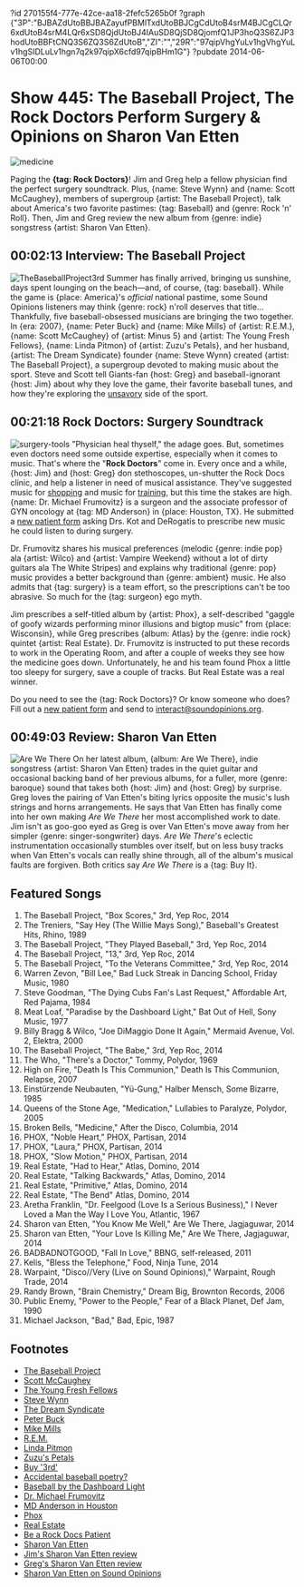 ?id 270155f4-777e-42ce-aa18-2fefc5265b0f
?graph {"3P":"BJBAZdUtoBBJBAZayufPBMlTxdUtoBBJCgCdUtoB4srM4BJCgCLQr6xdUtoB4srM4LQr6xSD8QjdUtoBJ4IAuSD8QjSD8QjomfQ1JP3hoQ3S6ZJP3hodUtoBBFtCNQ3S6ZQ3S6ZdUtoB","ZI":"","29R":"97qipVhgYuLv1hgVhgYuLv1hgSIDLuLv1hgn7q2k97qipX6cfd97qipBHm1G"}
?pubdate 2014-06-06T00:00

# Show 445: The Baseball Project, The Rock Doctors Perform Surgery & Opinions on Sharon Van Etten

![medicine](https://static.soundopinions.org/images/2014/rockdoc_web.jpg)

Paging the **{tag: Rock Doctors}**! Jim and Greg help a fellow physician find the perfect surgery soundtrack. Plus, {name: Steve Wynn} and {name: Scott McCaughey}, members of supergroup {artist: The Baseball Project}, talk about America's two favorite pastimes: {tag: Baseball} and {genre: Rock 'n' Roll}. Then, Jim and Greg review the new album from {genre: indie} songstress {artist: Sharon Van Etten}.

## 00:02:13 Interview: The Baseball Project
![TheBaseballProject3rd](https://static.soundopinions.org/assets/445/3P0.jpg)
Summer has finally arrived, bringing us sunshine, days spent lounging on the beach—and, of course, {tag: baseball}. While the game is {place: America}'s *official* national pastime, some Sound Opinions listeners may think {genre: rock} n'roll deserves that title… Thankfully, five baseball-obsessed musicians are bringing the two together. In {era: 2007}, {name: Peter Buck} and {name: Mike Mills} of {artist: R.E.M.}, {name: Scott McCaughey} of {artist: Minus 5} and {artist: The Young Fresh Fellows}, {name: Linda Pitmon} of {artist: Zuzu's Petals}, and her husband, {artist: The Dream Syndicate} founder {name: Steve Wynn} created {artist: The Baseball Project}, a supergroup devoted to making music about the sport. Steve and Scott tell Giants-fan {host: Greg} and baseball-ignorant {host: Jim} about why they love the game, their favorite baseball tunes, and how they're exploring the [unsavory](http://lyrics.wikia.com/The_Baseball_Project:13) side of the sport.


## 00:21:18 Rock Doctors: Surgery Soundtrack
![surgery-tools](https://static.soundopinions.org/assets/445/ZI0.jpg)
"Physician heal thyself," the adage goes. But, sometimes even doctors need some outside expertise, especially when it comes to music. That's where the "**Rock Doctors**" come in. Every once and a while, {host: Jim} and {host: Greg} don stethoscopes, un-shutter the Rock Docs clinic, and help a listener in need of musical assistance. They've suggested music for [shopping](/show/259/#rockdoctors) and music for [training](/show/406/#rockdoctors), but this time the stakes are high. {name: Dr. Michael Frumovitz} is a surgeon and the associate professor of GYN oncology at {tag: MD Anderson} in {place: Houston, TX}. He submitted a [new patient form](http://www.soundopinions.org/rockdocsform.pdf) asking Drs. Kot and DeRogatis to prescribe new music he could listen to during surgery. 

Dr. Frumovitz shares his musical preferences (melodic {genre: indie pop} ala {artist: Wilco} and {artist: Vampire Weekend} without a lot of dirty guitars ala The White Stripes) and explains why traditional {genre: pop} music provides a better background than {genre: ambient} music. He also admits that {tag: surgery} is a team effort, so the prescriptions can't be too abrasive. So much for the {tag: surgeon} ego myth.

Jim prescribes a self-titled album by {artist: Phox}, a self-described "gaggle of goofy wizards performing minor illusions and bigtop music" from {place: Wisconsin}, while Greg prescribes {album: Atlas} by the {genre: indie rock} quintet {artist: Real Estate}. Dr. Frumovitz is instructed to put these records to work in the Operating Room, and after a couple of weeks they see how the medicine goes down. Unfortunately, he and his team found Phox a little too sleepy for surgery, save a couple of tracks. But Real Estate was a real winner.

Do you need to see the {tag: Rock Doctors}? Or know someone who does? Fill out a [new patient form](http://www.soundopinions.org/rockdocsform.pdf) and send to interact@soundopinions.org.

## 00:49:03 Review: Sharon Van Etten
![Are We There](https://static.soundopinions.org/assets/445/29R0.jpg)
On her latest album, {album: Are We There}, indie songstress {artist: Sharon Van Etten} trades in the quiet guitar and occasional backing band of her previous albums, for a fuller, more {genre: baroque} sound that takes both {host: Jim} and {host: Greg} by surprise. Greg loves the pairing of Van Etten's biting lyrics opposite the music's lush strings and horns arrangements. He says that Van Etten has finally come into her own  making *Are We There* her most accomplished work to date. Jim isn't as goo-goo eyed as Greg is over Van Etten's move away from her simpler {genre: singer-songwriter} days. *Are We There*'s eclectic instrumentation occasionally stumbles over itself, but on less busy tracks when Van Etten's vocals can really shine through, all of the album's musical faults are forgiven. Both critics say *Are We There* is a {tag: Buy It}. 


## Featured Songs
1. The Baseball Project, "Box Scores," 3rd, Yep Roc, 2014
1. The Treniers, "Say Hey (The Willie Mays Song)," Baseball's Greatest Hits, Rhino, 1989
1. The Baseball Project, "They Played Baseball," 3rd, Yep Roc, 2014
1. The Baseball Project, "13," 3rd, Yep Roc, 2014
1. The Baseball Project, "To the Veterans Committee," 3rd, Yep Roc, 2014
1. Warren Zevon, "Bill Lee," Bad Luck Streak in Dancing School, Friday Music, 1980
1. Steve Goodman, "The Dying Cubs Fan's Last Request," Affordable Art, Red Pajama, 1984
1. Meat Loaf, "Paradise by the Dashboard Light," Bat Out of Hell, Sony Music, 1977
1. Billy Bragg & Wilco, "Joe DiMaggio Done It Again," Mermaid Avenue, Vol. 2, Elektra, 2000
1. The Baseball Project, "The Babe," 3rd, Yep Roc, 2014
1. The Who, "There's a Doctor," Tommy, Polydor, 1969
1. High on Fire, "Death Is This Communion," Death Is This Communion, Relapse, 2007
1. Einstürzende Neubauten, "Yü-Gung," Halber Mensch, Some Bizarre, 1985
1. Queens of the Stone Age, "Medication," Lullabies to Paralyze, Polydor, 2005
1. Broken Bells, "Medicine," After the Disco, Columbia, 2014
1. PHOX, "Noble Heart," PHOX, Partisan, 2014
1. PHOX, "Laura," PHOX, Partisan, 2014
1. PHOX, "Slow Motion," PHOX, Partisan, 2014
1. Real Estate, "Had to Hear," Atlas, Domino, 2014
1. Real Estate, "Talking Backwards," Atlas, Domino, 2014
1. Real Estate, "Primitive," Atlas, Domino, 2014
1. Real Estate, "The Bend" Atlas, Domino, 2014
1. Aretha Franklin, "Dr. Feelgood (Love Is a Serious Business)," I Never Loved a Man the Way I Love You, Atlantic, 1967
1. Sharon van Etten, "You Know Me Well," Are We There, Jagjaguwar, 2014
1. Sharon van Etten, "Your Love Is Killing Me," Are We There, Jagjaguwar, 2014
1. BADBADNOTGOOD, "Fall In Love," BBNG, self-released, 2011
1. Kelis, "Bless the Telephone," Food, Ninja Tune, 2014
1. Warpaint, "Disco//Very (Live on Sound Opinions)," Warpaint, Rough Trade, 2014
1. Randy Brown, "Brain Chemistry," Dream Big, Brownton Records, 2006
1. Public Enemy, "Power to the People," Fear of a Black Planet, Def Jam, 1990
1. Michael Jackson, "Bad," Bad, Epic, 1987





## Footnotes
- [The Baseball Project](http://thebaseballproject.net/)
- [Scott McCaughey](http://www.allmusic.com/artist/scott-mccaughey-mn0000838503)
- [The Young Fresh Fellows](http://www.allmusic.com/artist/the-young-fresh-fellows-mn0000689768)
- [Steve Wynn](http://www.stevewynn.net/)
- [The Dream Syndicate](http://www.thedreamsyndicate.com/)
- [Peter Buck](http://www.allmusic.com/artist/peter-buck-mn0000319364)
- [Mike Mills](http://www.allmusic.com/artist/mike-mills-mn0000414895)
- [R.E.M.](http://www.allmusic.com/artist/rem-mn0000325459)
- [Linda Pitmon](http://www.allmusic.com/artist/linda-pitmon-mn0000830994)
- [Zuzu's Petals](http://www.allmusic.com/artist/zuzus-petals-mn0000231042)
- [Buy '3rd'](http://www.amazon.com/3rd-Baseball-Project/dp/B00IACUMFI/ref=sr_1_4?ie=UTF8&qid=1401905783&sr=8-4)
- [Accidental baseball poetry?](http://www.goodreads.com/book/show/3860.O_Holy_Cow_)
- [Baseball by the Dashboard Light](http://sports.espn.go.com/espn/page2/story?page=pearlman/070816)
- [Dr. Michael Frumovitz](http://faculty.mdanderson.org/Michael_Frumovitz/)
- [MD Anderson in Houston](http://www.mdanderson.org/about-us/index.html)
- [Phox](http://phoxband.com/)
- [Real Estate](http://www.realestatetheband.com/)
- [Be a Rock Docs Patient](http://www.soundopinions.org/rockdocsform.pdf)
- [Sharon Van Etten](http://www.sharonvanetten.com/)
- [Jim's Sharon Van Etten review](http://www.wbez.org/blogs/jim-derogatis/2014-05/sharon-van-etten-goes-baroque-110242)
- [Greg's Sharon Van Etten review](http://articles.chicagotribune.com/2012-02-08/entertainment/chi-sharon-van-etten-profile-sharon-van-etten-profiled-20120208_1_sharon-van-etten-songs-musicnow)
- [Sharon Van Etten on Sound Opinions](http://www.soundopinions.org/show/336/#sharonvanetten)
